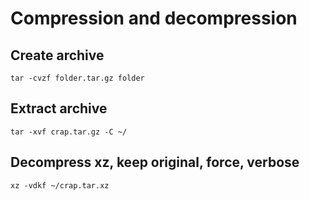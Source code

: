 # Compression and decompression

## Create archive
```
tar -cvzf folder.tar.gz folder
```
## Extract archive
```
tar -xvf crap.tar.gz -C ~/
```
## Decompress xz, keep original, force, verbose
```
xz -vdkf ~/crap.tar.xz
```
